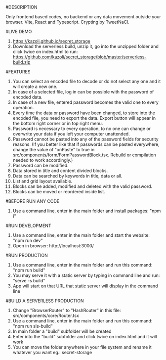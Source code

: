 #DESCRIPTION

Only frontend based codes, no backend or any data movement outside your browser. Vite, React and Typescript. Crypting by TweetNaCl.

#LIVE DEMO

1. https://kazoli.github.io/secret_storage
2. Download the serverless build, unzip it, go into the unzipped folder and click twice on index.html to run: https://github.com/kazoli/secret_storage/blob/master/serverless-build.zip

#FEATURES

1. You can select an encoded file to decode or do not select any one and it will create a new one.
2. In case of a selected file, log in can be possible with the password of encoded data.
3. In case of a new file, entered password becomes the valid one to every operation.
4. Every time the data or password have been changed, to store into the encoded file, you need to export the data. Export button will appear in the bottom right corner or in top right menu.
5. Password is necessary to every operation, to no one can change or overwrite your data if you left your computer unattended.
6. Password cannot be pasted into any of the password fields for security reasons. (If you better like that if passwords can be pasted everywhere, change the value of "onPaste" to true in src/components/form/FormPasswordBlock.tsx. Rebuild or compilation needed to work accordingly.)
7. Password can be modified.
8. Data stored in title and content divided blocks.
9. Data can be searched by keywords in title, data or all.
10. List and grid layout available.
11. Blocks can be added, modified and deleted with the valid password.
12. Blocks can be moved or reordered inside list.

#BEFORE RUN ANY CODE

1. Use a command line, enter in the main folder and install packages: "npm i"

#RUN DEVELOPMENT

1. Use a command line, enter in the main folder and start the website: "npm run dev"
2. Open in browser: http://localhost:3000/

#RUN PRODUCTION

1. Use a command line, enter in the main folder and run this command: "npm run build"
2. You may serve it with a static server by typing in command line and run: "serve -s build"
3. App will start on that URL that static server will display in the command line

#BUILD A SERVERLESS PRODUCTION

1. Change "BrowserRouter" to "HashRouter" in this file: src/components/core/Router.tsx
2. Use a command line, enter in the main folder and run this command: "npm run sls-build"
3. In main folder a "build" subfolder will be created
4. Enter into the "build" subfolder and click twice on index.html and it will work
5. You can move the folder anywhere in your file system and rename it whatever you want eg.: secret-storage
